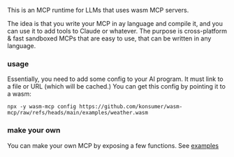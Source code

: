 This is an MCP runtime for LLMs that uses wasm MCP servers.

The idea is that you write your MCP in ay language and compile it, and you can use it to add tools to Claude or whatever. The purpose is cross-platform & fast sandboxed MCPs that are easy to use, that can be written in any language.

### usage

Essentially, you need to add some config to your AI program. It must link to a file or URL (which will be cached.) You can get this config by pointing it to a wasm:

```
npx -y wasm-mcp config https://github.com/konsumer/wasm-mcp/raw/refs/heads/main/examples/weather.wasm
```

### make your own

You can make your own MCP by exposing a few functions. See [examples](examples)
